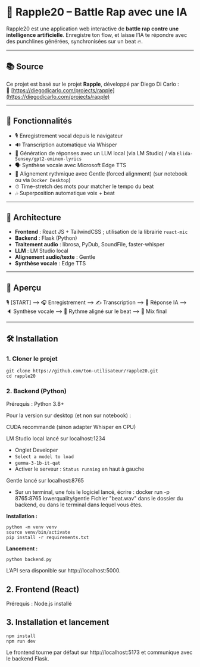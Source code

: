 # 🎤 Rapple20 – Battle Rap avec une IA

Rapple20 est une application web interactive de **battle rap contre une intelligence artificielle**. Enregistre ton flow, et laisse l’IA te répondre avec des punchlines générées, synchronisées sur un beat 🔥.

---

## 📚 Source

Ce projet est basé sur le projet **Rapple**, développé par Diego Di Carlo :  
🔗 [https://diegodicarlo.com/projects/rapple](https://diegodicarlo.com/projects/rapple)

---

## 🚀 Fonctionnalités

- 🎙 Enregistrement vocal depuis le navigateur
- 🔊 Transcription automatique via Whisper
- 💬 Génération de réponses avec un LLM local (via LM Studio) / via `Elida-Sensoy/gpt2-eminem-lyrics`
- 🗣 Synthèse vocale avec Microsoft Edge TTS
- 🕺 Alignement rythmique avec Gentle (forced alignment) (sur notebook ou via `Docker Desktop`)
- ⏱ Time-stretch des mots pour matcher le tempo du beat
- 🎶 Superposition automatique voix + beat

---

## 🧱 Architecture

- **Frontend** : React JS + TailwindCSS ; utilisation de la librairie `react-mic`
- **Backend** : Flask (Python)
- **Traitement audio** : librosa, PyDub, SoundFile, faster-whisper
- **LLM** : LM Studio local
- **Alignement audio/texte** : Gentle
- **Synthèse vocale** : Edge TTS

---

## 📸 Aperçu
🎙 [START] --> 🎧 Enregistrement --> ✍️ Transcription --> 🧠 Réponse IA -->
🔈 Synthèse vocale --> 🕺 Rythme aligné sur le beat --> 🎵 Mix final

---

## 🛠 Installation

### 1. Cloner le projet
```
git clone https://github.com/ton-utilisateur/rapple20.git
cd rapple20
```

### 2. Backend (Python)
Prérequis :
Python 3.8+

Pour la version sur desktop (et non sur notebook) :

CUDA recommandé (sinon adapter Whisper en CPU)

LM Studio local lancé sur localhost:1234
 - Onglet Developer
 - `Select a model to load`
 - `gemma-3-1b-it-qat`
 - Activer le serveur : `Status running` en haut à gauche

Gentle lancé sur localhost:8765
- Sur un terminal, une fois le logiciel lancé, écrire : docker run -p 8765:8765 lowerquality/gentle
Fichier "beat.wav" dans le dossier du backend, ou dans le terminal dans lequel vous êtes.

**Installation :**
```
python -m venv venv
source venv/bin/activate
pip install -r requirements.txt
```
**Lancement :**
```
python backend.py
```
L’API sera disponible sur http://localhost:5000.

## 2. Frontend (React)
Prérequis :
Node.js installé

## 3. Installation et lancement
```
npm install
npm run dev
```
Le frontend tourne par défaut sur http://localhost:5173 et communique avec le backend Flask.
